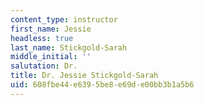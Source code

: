 ```yaml
---
content_type: instructor
first_name: Jessie
headless: true
last_name: Stickgold-Sarah
middle_initial: ''
salutation: Dr.
title: Dr. Jessie Stickgold-Sarah
uid: 608fbe44-e639-5be8-e69d-e00bb3b1a5b6
---
```

